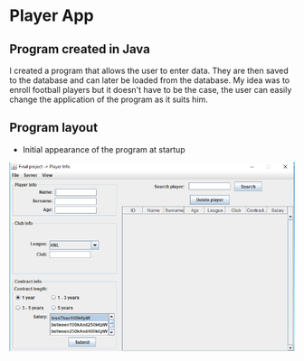 # Player App
## Program created in Java

I created a program that allows the user to enter data. They are then saved to the database and can later be loaded
from the database.
My idea was to enroll football players but it doesn't have to be the case, the user can easily change the
application of the program as it suits him.

## Program layout
* Initial appearance of the program at startup
<p align="center">
  <img src="./Player 2-4 DB/Display1.png" alt="Initial appearance" width="738">
</p>
